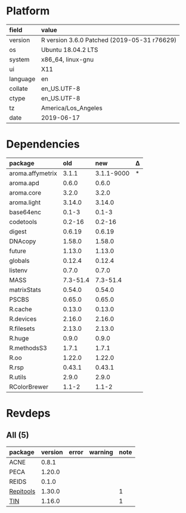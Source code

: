 # Platform

|field    |value                                       |
|:--------|:-------------------------------------------|
|version  |R version 3.6.0 Patched (2019-05-31 r76629) |
|os       |Ubuntu 18.04.2 LTS                          |
|system   |x86_64, linux-gnu                           |
|ui       |X11                                         |
|language |en                                          |
|collate  |en_US.UTF-8                                 |
|ctype    |en_US.UTF-8                                 |
|tz       |America/Los_Angeles                         |
|date     |2019-06-17                                  |

# Dependencies

|package          |old      |new        |Δ  |
|:----------------|:--------|:----------|:--|
|aroma.affymetrix |3.1.1    |3.1.1-9000 |*  |
|aroma.apd        |0.6.0    |0.6.0      |   |
|aroma.core       |3.2.0    |3.2.0      |   |
|aroma.light      |3.14.0   |3.14.0     |   |
|base64enc        |0.1-3    |0.1-3      |   |
|codetools        |0.2-16   |0.2-16     |   |
|digest           |0.6.19   |0.6.19     |   |
|DNAcopy          |1.58.0   |1.58.0     |   |
|future           |1.13.0   |1.13.0     |   |
|globals          |0.12.4   |0.12.4     |   |
|listenv          |0.7.0    |0.7.0      |   |
|MASS             |7.3-51.4 |7.3-51.4   |   |
|matrixStats      |0.54.0   |0.54.0     |   |
|PSCBS            |0.65.0   |0.65.0     |   |
|R.cache          |0.13.0   |0.13.0     |   |
|R.devices        |2.16.0   |2.16.0     |   |
|R.filesets       |2.13.0   |2.13.0     |   |
|R.huge           |0.9.0    |0.9.0      |   |
|R.methodsS3      |1.7.1    |1.7.1      |   |
|R.oo             |1.22.0   |1.22.0     |   |
|R.rsp            |0.43.1   |0.43.1     |   |
|R.utils          |2.9.0    |2.9.0      |   |
|RColorBrewer     |1.1-2    |1.1-2      |   |

# Revdeps

## All (5)

|package                            |version |error |warning |note |
|:----------------------------------|:-------|:-----|:-------|:----|
|ACNE                               |0.8.1   |      |        |     |
|PECA                               |1.20.0  |      |        |     |
|REIDS                              |0.1.0   |      |        |     |
|[Repitools](problems.md#repitools) |1.30.0  |      |        |1    |
|[TIN](problems.md#tin)             |1.16.0  |      |        |1    |


